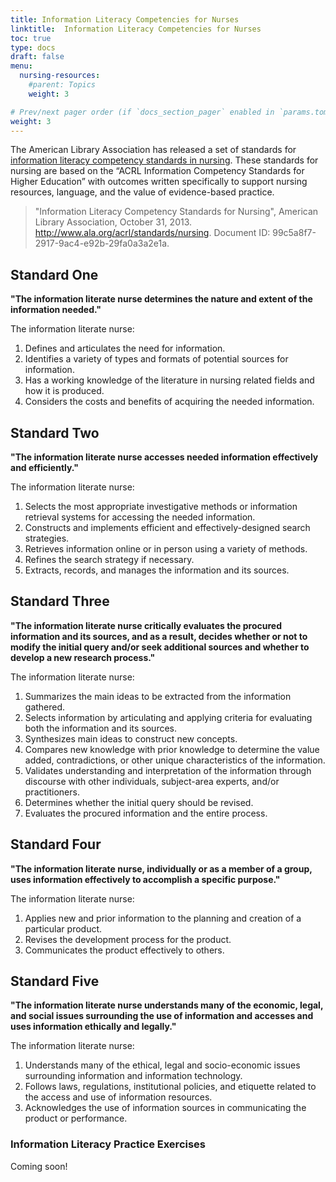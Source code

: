 ```yaml
---
title: Information Literacy Competencies for Nurses
linktitle:  Information Literacy Competencies for Nurses
toc: true
type: docs
draft: false
menu:
  nursing-resources:
    #parent: Topics
    weight: 3

# Prev/next pager order (if `docs_section_pager` enabled in `params.toml`)
weight: 3
---
```


The American Library Association has released a set of standards for [information literacy competency standards in nursing](http://www.ala.org/acrl/standards/nursing). These standards for nursing are based on the “ACRL Information Competency Standards for Higher Education” with outcomes written specifically to support nursing resources, language, and the value of evidence-based practice.

> "Information Literacy Competency Standards for Nursing", American Library Association, October 31, 2013. http://www.ala.org/acrl/standards/nursing. Document ID: 99c5a8f7-2917-9ac4-e92b-29fa0a3a2e1a.

## Standard One

**"The information literate nurse determines the nature and extent of the information needed."**

The information literate nurse:

1. Defines and articulates the need for information.
2. Identifies a variety of types and formats of potential sources for information.
3. Has a working knowledge of the literature in nursing related fields and how it is produced.
4. Considers the costs and benefits of acquiring the needed information.


## Standard Two

**"The information literate nurse accesses needed information effectively and efficiently."**

The information literate nurse:

1. Selects the most appropriate investigative methods or information retrieval systems for accessing the needed information.
2. Constructs and implements efficient and effectively-designed search strategies.
3. Retrieves information online or in person using a variety of methods.
4. Refines the search strategy if necessary.
5. Extracts, records, and manages the information and its sources.


## Standard Three

**"The information literate nurse critically evaluates the procured information and its sources, and as a result, decides whether or not to modify the initial query and/or seek additional sources and whether to develop a new research process."**

The information literate nurse:

1. Summarizes the main ideas to be extracted from the information gathered.
2. Selects information by articulating and applying criteria for evaluating both the information and its sources.
3. Synthesizes main ideas to construct new concepts.
4. Compares new knowledge with prior knowledge to determine the value added, contradictions, or other unique characteristics of the information.
5. Validates understanding and interpretation of the information through discourse with other individuals, subject-area experts, and/or practitioners.
6. Determines whether the initial query should be revised.
7. Evaluates the procured information and the entire process.

## Standard Four

**"The information literate nurse, individually or as a member of a group, uses information effectively to accomplish a specific purpose."**

The information literate nurse:

1. Applies new and prior information to the planning and creation of a particular product.
2. Revises the development process for the product.
3. Communicates the product effectively to others.

## Standard Five

**"The information literate nurse understands many of the economic, legal, and social issues surrounding the use of information and accesses and uses information ethically and legally."**

The information literate nurse:

1. Understands many of the ethical, legal and socio-economic issues surrounding information and information technology.
2. Follows laws, regulations, institutional policies, and etiquette related to the access and use of information resources.
3. Acknowledges the use of information sources in communicating the product or performance.

### Information Literacy Practice Exercises

Coming soon!